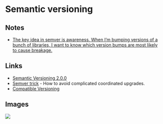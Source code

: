 # Semantic versioning

## Notes

- [The key idea in semver is awareness. When I’m bumping versions of a bunch of libraries, I want to know which version bumps are most likely to cause breakage.](https://lobste.rs/s/kjm8jv/stop_abusing_semver)

## Links

- [Semantic Versioning 2.0.0](https://semver.org/)
- [Semver trick](https://github.com/dtolnay/semver-trick) - How to avoid complicated coordinated upgrades.
- [Compatible Versioning](https://gitlab.com/staltz/comver)

## Images

![](https://pbs.twimg.com/media/DWk5ypKX0AAT5BR.png:large)
